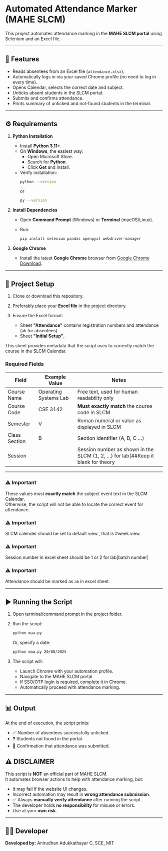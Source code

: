 # Automated Attendance Marker (MAHE SLCM)

This project automates attendance marking in the **MAHE SLCM portal** using Selenium and an Excel file.

---

## 🚀 Features
- Reads absentees from an Excel file (`attendance.xlsx`).
- Automatically logs in via your saved Chrome profile (no need to log in every time).
- Opens Calendar, selects the correct date and subject.
- Unticks absent students in the SLCM portal.
- Submits and confirms attendance.
- Prints summary of unticked and not-found students in the terminal.

---

## ⚙️ Requirements

1. **Python Installation**
   - Install **Python 3.11+**.
   - On **Windows**, the easiest way:
     - Open Microsoft Store.
     - Search for **Python**.
     - Click **Get** and install.
   - Verify installation:
     ```bash
     python --version
     ```
     or
     ```bash
     py --version
     ```

2. **Install Dependencies**
   - Open **Command Prompt** (Windows) or **Terminal** (macOS/Linux).
  
   - Run:
     ```bash
     pip install selenium pandas openpyxl webdriver-manager

     ```

3. **Google Chrome**
   - Install the latest **Google Chrome** browser from [Google Chrome Download](https://www.google.com/chrome/).




---

## 📂 Project Setup

1. Clone or download this repository.
2. Preferably place your **Excel file** in the project directory.
  

3. Ensure the Excel format:
   - Sheet **"Attendance"** contains registration numbers and attendance (`ab` for absentees).
   - Sheet **"Initial Setup"**, 


This sheet provides metadata that the script uses to correctly match the course in the SLCM Calendar.  

### Required Fields

| Field         | Example Value              | Notes                                                       |
|---------------|----------------------------|-------------------------------------------------------------|
| Course Name   | Operating Systems Lab      | Free text, used for human readability only                  |
| Course Code   | CSE 3142                   | **Must exactly match** the course code in SLCM              |
| Semester      | V                          | Roman numeral or value as displayed in SLCM                 |
| Class Section | B                          | Section identifier (A, B, C …)                              |
| Session       |                            | Session number as shown in the SLCM  (1, 2, …) for lab[##Keep it blank for theory|

---

### ⚠️ Important

These values must **exactly match** the subject event text in the SLCM Calendar.  
Otherwise, the script will not be able to locate the correct event for attendance.

### ⚠️ Important
SLCM calender should be set to default view , that is #week view.

### ⚠️ Important
Session number in excel sheet should be  1 or 2 for lab[batch number|

### ⚠️ Important
Attendance should be marked as `ab` in excel sheet.

---

## ▶️ Running the Script

1. Open terminal/command prompt in the project folder.
2. Run the script:
   ```bash
   python maa.py
   ```
   Or, specify a date:
   ```bash
   python maa.py 20/08/2025
   ```

3. The script will:
   - Launch Chrome with your automation profile.
   - Navigate to the MAHE SLCM portal.
   - If SSO/OTP login is required, complete it in Chrome.
   - Automatically proceed with attendance marking.

---

## 📊 Output
At the end of execution, the script prints:
- ✅ Number of absentees successfully unticked.
- ❓ Students not found in the portal.
- 🎉 Confirmation that attendance was submitted.



## ⚠️ **DISCLAIMER**

This script is **NOT** an official part of MAHE SLCM.  
It automates browser actions to help with attendance marking, but:  

- It may fail if the website UI changes.  
- Incorrect automation may result in **wrong attendance submission**.  
- ✅ Always **manually verify attendance** after running the script.  
- The developer holds **no responsibility** for misuse or errors.  
- Use at your **own risk**. 

---

## 👨‍💻 Developer
**Developed by:** Anirudhan Adukkathayar C, SCE, MIT

